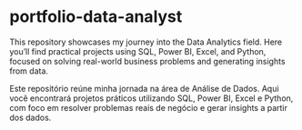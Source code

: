 # portfolio-data-analyst
This repository showcases my journey into the Data Analytics field. Here you’ll find practical projects using SQL, Power BI, Excel, and Python, focused on solving real-world business problems and generating insights from data.

Este repositório reúne minha jornada na área de Análise de Dados. Aqui você encontrará projetos práticos utilizando SQL, Power BI, Excel e Python, com foco em resolver problemas reais de negócio e gerar insights a partir dos dados.
